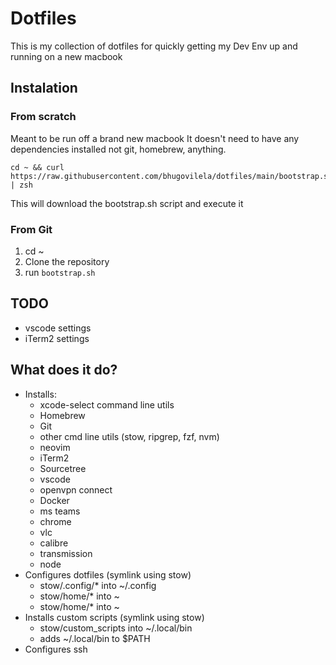 # Dotfiles

This is my collection of dotfiles for quickly
getting my Dev Env up and running on a new macbook

## Instalation

### From scratch
Meant to be run off a brand new macbook
It doesn't need to have any dependencies installed
not git, homebrew, anything.
```
cd ~ && curl https://raw.githubusercontent.com/bhugovilela/dotfiles/main/bootstrap.sh | zsh

```
This will download the bootstrap.sh script and execute it

### From Git
1. cd ~ 
2. Clone the repository
3. run `bootstrap.sh`

## TODO
- vscode settings
- iTerm2 settings

## What does it do?
- Installs:
    - xcode-select command line utils
    - Homebrew
    - Git
    - other cmd line utils (stow, ripgrep, fzf, nvm)
    - neovim
    - iTerm2
    - Sourcetree
    - vscode
    - openvpn connect
    - Docker
    - ms teams
    - chrome
    - vlc
    - calibre
    - transmission
    - node
- Configures dotfiles (symlink using stow)
    - stow/.config/* into ~/.config
    - stow/home/* into ~
    - stow/home/* into ~
- Installs custom scripts (symlink using stow)
    - stow/custom_scripts into ~/.local/bin
    - adds ~/.local/bin to $PATH
- Configures ssh

